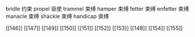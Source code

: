 




bridle 约束
propel 驱使
trammel 束缚
hamper 束缚
fetter 束缚
enfetter 束缚
manacle 束缚
shackle 束缚
handicap 束缚

[[146]]
[[147]]
[[149]]
[[150]]
[[151]]
[[152]]
[[153]]
[[148]]
[[154]]
[[155]]